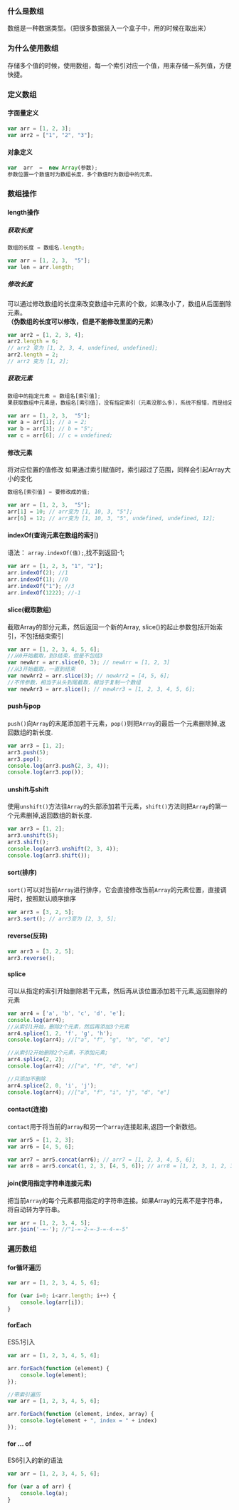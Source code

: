 ### 什么是数组
数组是一种数据类型。（把很多数据装入一个盒子中，用的时候在取出来）

### 为什么使用数组
存储多个值的时候，使用数组，每一个索引对应一个值，用来存储一系列值，方便快捷。

### 定义数组
#### 字面量定义

```js
var arr = [1, 2, 3];
var arr2 = ["1", "2", "3"];
```

#### 对象定义

```js
var  arr  =  new Array(参数);
参数位置一个数值时为数组长度，多个数值时为数组中的元素。
```

### 数组操作
#### length操作
##### 获取长度

```js
数组的长度 = 数组名.length;

var arr = [1, 2, 3,  "5"];
var len = arr.length;
```

##### 修改长度
可以通过修改数组的长度来改变数组中元素的个数，如果改小了，数组从后面删除元素。  
**（伪数组的长度可以修改，但是不能修改里面的元素）**

```js
var arr2 = [1, 2, 3, 4];
arr2.length = 6;
// arr2 变为 [1, 2, 3, 4, undefined, undefined];
arr2.length = 2;
// arr2 变为 [1, 2];
```

##### 获取元素

```js
数组中的指定元素 = 数组名[索引值];
果获取数组中元素是，数组名[索引值]，没有指定索引（元素没那么多），系统不报错，而是给定值为undefined；

var arr = [1, 2, 3,  "5"];
var a = arr[1]; // a = 2;
var b = arr[3]; // b = "5";
var c = arr[6]; // c = undefined;
```

#### 修改元素
将对应位置的值修改
如果通过索引赋值时，索引超过了范围，同样会引起Array大小的变化

```js
数组名[索引值] = 要修改成的值;

var arr = [1, 2, 3,  "5"];
arr[1] = 10; // arr变为 [1, 10, 3, "5"];
arr[6] = 12; // arr变为 [1, 10, 3, "5", undefined, undefined, 12];
```

#### indexOf(查询元素在数组的索引)
语法： `array.indexOf(值);`,找不到返回-1;

```js
var arr = [1, 2, 3, "1", "2"];
arr.indexOf(2); //1
arr.indexOf(1); //0
arr.indexOf("1"); //3
arr.indexOf(1222); //-1
```

#### slice(截取数组)
截取Array的部分元素，然后返回一个新的Array, slice()的起止参数包括开始索引，不包括结束索引  

```js
var arr = [1, 2, 3, 4, 5, 6];
//从0开始截取，到3结束，但是不包括3
var newArr = arr.slice(0, 3); // newArr = [1, 2, 3]
//从3开始截取，一直到结束
var newArr2 = arr.slice(3); // newArr2 = [4, 5, 6];
//不传参数，相当于从头到尾截取，相当于复制一个数组
var newArr3 = arr.slice(); // newArr3 = [1, 2, 3, 4, 5, 6];
```

#### push与pop
`push()`向`Array`的末尾添加若干元素，`pop()`则把`Array`的最后一个元素删除掉,返回数组的新长度.

```js
var arr3 = [1, 2];
arr3.push(5);
arr3.pop();
console.log(arr3.push(2, 3, 4));
console.log(arr3.pop());
```

#### unshift与shift
使用`unshift()`方法往`Array`的头部添加若干元素，`shift()`方法则把`Array`的第一个元素删掉,返回数组的新长度.

```js
var arr3 = [1, 2];
arr3.unshift(5);
arr3.shift();
console.log(arr3.unshift(2, 3, 4));
console.log(arr3.shift());
```

#### sort(排序)
`sort()`可以对当前`Array`进行排序，它会直接修改当前`Array`的元素位置，直接调用时，按照默认顺序排序  

```js
var arr3 = [3, 2, 5];
arr3.sort(); // arr3变为 [2, 3, 5];
```

#### reverse(反转)

```js
var arr3 = [3, 2, 5];
arr3.reverse();
```

#### splice
可以从指定的索引开始删除若干元素，然后再从该位置添加若干元素,返回删除的元素

```js
var arr4 = ['a', 'b', 'c', 'd', 'e'];
console.log(arr4);
//从索引1开始，删除2个元素，然后再添加3个元素
arr4.splice(1, 2, 'f', 'g', 'h');
console.log(arr4); //["a", "f", "g", "h", "d", "e"]

//从索引2开始删除2个元素，不添加元素;
arr4.splice(2, 2);
console.log(arr4); //["a", "f", "d", "e"]

//只添加不删除
arr4.splice(2, 0, 'i', 'j');
console.log(arr4); //["a", "f", "i", "j", "d", "e"]
```

#### contact(连接)
`contact`用于将当前的`array`和另一个`array`连接起来,返回一个新数组。

```js
var arr5 = [1, 2, 3];
var arr6 = [4, 5, 6];

var arr7 = arr5.concat(arr6); // arr7 = [1, 2, 3, 4, 5, 6];
var arr8 = arr5.concat(1, 2, 3, [4, 5, 6]); // arr8 = [1, 2, 3, 1, 2, 3, 4, 5, 6]
```

#### join(使用指定字符串连接元素)
把当前`Array`的每个元素都用指定的字符串连接。如果Array的元素不是字符串，将自动转为字符串。

```js
var arr = [1, 2, 3, 4, 5];
arr.join('-=-'); //"1-=-2-=-3-=-4-=-5"
```

### 遍历数组
#### for循环遍历

```js
var arr = [1, 2, 3, 4, 5, 6];

for (var i=0; i<arr.length; i++) {
    console.log(arr[i]);
}
```

#### forEach
ES5.1引入

```js
var arr = [1, 2, 3, 4, 5, 6];

arr.forEach(function (element) {
    console.log(element);
});

//带索引遍历
var arr = [1, 2, 3, 4, 5, 6];

arr.forEach(function (element, index, array) {
    console.log(element + ", index = " + index)
});
```

#### for ... of 
ES6引入的新的语法

```js
var arr = [1, 2, 3, 4, 5, 6];

for (var a of arr) {
    console.log(a);
}
```
